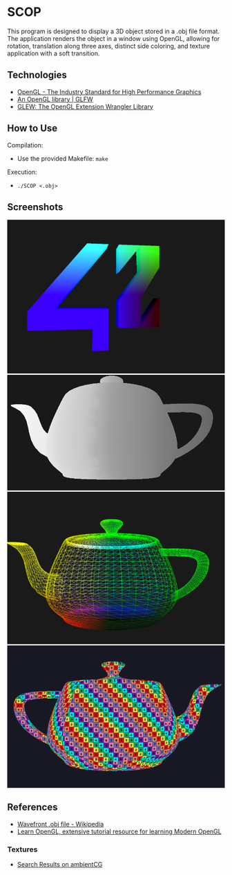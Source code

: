 # SCOP
This program is designed to display a 3D object stored in a .obj file format.
The application renders the object in a window using OpenGL, allowing for rotation, translation along three axes, distinct side coloring, and texture application with a soft transition.

## Technologies
- [OpenGL - The Industry Standard for High Performance Graphics](https://www.opengl.org/)
- [An OpenGL library | GLFW](https://www.glfw.org/)
- [GLEW: The OpenGL Extension Wrangler Library](https://glew.sourceforge.net/)

## How to Use
Compilation:
- Use the provided Makefile: `make`

Execution:
- `./SCOP <.obj>`

## Screenshots
![Vertex color](./imgs/SCOP_42_vertex_color.png)
![Vertex color](./imgs/SCOP_teapot_no_texture.png)
![Vertex color](./imgs/SCOP_teapot_wireframe.png)
![Vertex color](./imgs/SCOP_texture_mapping_teapot.png)

## References
- [Wavefront .obj file - Wikipedia](https://en.wikipedia.org/wiki/Wavefront_.obj_file)
- [Learn OpenGL, extensive tutorial resource for learning Modern OpenGL](https://learnopengl.com/)

### Textures
- [Search Results on ambientCG](https://ambientcg.com/list?category=&date=&createdUsing=&basedOn=&q=&method=&type=&sort=Downloads)
